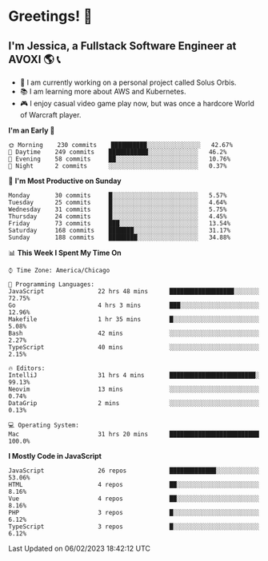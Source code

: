 # Greetings! 🧠

## I'm Jessica, a Fullstack Software Engineer at AVOXI 🌎 📞

- 🌟 I am currently working on a personal project called Solus Orbis.
- 📚 I am learning more about AWS and Kubernetes.
- 🎮 I enjoy casual video game play now, but was once a hardcore World of Warcraft player.

<!--START_SECTION:waka-->
**I'm an Early 🐤** 

```text
🌞 Morning    230 commits    ██████████░░░░░░░░░░░░░░░   42.67% 
🌆 Daytime    249 commits    ███████████░░░░░░░░░░░░░░   46.2% 
🌃 Evening    58 commits     ██░░░░░░░░░░░░░░░░░░░░░░░   10.76% 
🌙 Night      2 commits      ░░░░░░░░░░░░░░░░░░░░░░░░░   0.37%

```
📅 **I'm Most Productive on Sunday** 

```text
Monday       30 commits     █░░░░░░░░░░░░░░░░░░░░░░░░   5.57% 
Tuesday      25 commits     █░░░░░░░░░░░░░░░░░░░░░░░░   4.64% 
Wednesday    31 commits     █░░░░░░░░░░░░░░░░░░░░░░░░   5.75% 
Thursday     24 commits     █░░░░░░░░░░░░░░░░░░░░░░░░   4.45% 
Friday       73 commits     ███░░░░░░░░░░░░░░░░░░░░░░   13.54% 
Saturday     168 commits    ███████░░░░░░░░░░░░░░░░░░   31.17% 
Sunday       188 commits    ████████░░░░░░░░░░░░░░░░░   34.88%

```


📊 **This Week I Spent My Time On** 

```text
⌚︎ Time Zone: America/Chicago

💬 Programming Languages: 
JavaScript               22 hrs 48 mins      ██████████████████░░░░░░░   72.75% 
Go                       4 hrs 3 mins        ███░░░░░░░░░░░░░░░░░░░░░░   12.96% 
Makefile                 1 hr 35 mins        █░░░░░░░░░░░░░░░░░░░░░░░░   5.08% 
Bash                     42 mins             ░░░░░░░░░░░░░░░░░░░░░░░░░   2.27% 
TypeScript               40 mins             ░░░░░░░░░░░░░░░░░░░░░░░░░   2.15%

🔥 Editors: 
IntelliJ                 31 hrs 4 mins       ████████████████████████░   99.13% 
Neovim                   13 mins             ░░░░░░░░░░░░░░░░░░░░░░░░░   0.74% 
DataGrip                 2 mins              ░░░░░░░░░░░░░░░░░░░░░░░░░   0.13%

💻 Operating System: 
Mac                      31 hrs 20 mins      █████████████████████████   100.0%

```

**I Mostly Code in JavaScript** 

```text
JavaScript               26 repos            █████████████░░░░░░░░░░░░   53.06% 
HTML                     4 repos             ██░░░░░░░░░░░░░░░░░░░░░░░   8.16% 
Vue                      4 repos             ██░░░░░░░░░░░░░░░░░░░░░░░   8.16% 
PHP                      3 repos             █░░░░░░░░░░░░░░░░░░░░░░░░   6.12% 
TypeScript               3 repos             █░░░░░░░░░░░░░░░░░░░░░░░░   6.12%

```



 Last Updated on 06/02/2023 18:42:12 UTC
<!--END_SECTION:waka-->

<!--
**jessikuh/jessikuh** is a ✨ _special_ ✨ repository because its `README.md` (this file) appears on your GitHub profile.

Here are some ideas to get you started:

- 🔭 I’m currently working on ...
- 🌱 I’m currently learning ...
- 👯 I’m looking to collaborate on ...
- 🤔 I’m looking for help with ...
- 💬 Ask me about ...
- 📫 How to reach me: ...
- 😄 Pronouns: ...
- ⚡ Fun fact: ...
-->
